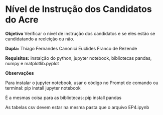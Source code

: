 # Nível de Instrução dos Candidatos do Acre

**Objetivo**
Verificar o nível de instrução dos candidatos e se eles estão se candidatando a reeleição ou não.

**Dupla:**
Thiago Fernandes Canonici
Euclides Franco de Rezende

**Requisitos:**
instalção do python, jupyter notebook, bibliotecas pandas, numpy e matplotlib.pyplot

**Observações**

Para instalar o jupyter notebook, usar o código no Prompt de comando ou terminal: pip install jupyter notebook

É a mesmas coisa para as bibliotecas: pip install pandas

As tabelas csv devem estar na mesma pasta que o arquivo EP4.ipynb


